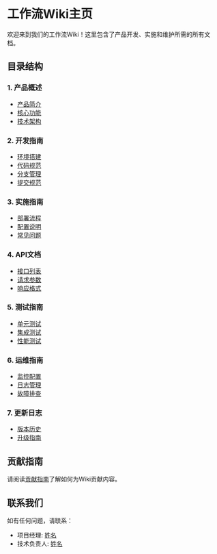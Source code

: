 # 工作流Wiki主页

欢迎来到我们的工作流Wiki！这里包含了产品开发、实施和维护所需的所有文档。

## 目录结构

### 1. 产品概述
- [产品简介](产品简介)
- [核心功能](核心功能)
- [技术架构](技术架构)

### 2. 开发指南
- [环境搭建](环境搭建)
- [代码规范](代码规范)
- [分支管理](分支管理)
- [提交规范](提交规范)

### 3. 实施指南
- [部署流程](部署流程)
- [配置说明](配置说明)
- [常见问题](常见问题)

### 4. API文档
- [接口列表](接口列表)
- [请求参数](请求参数)
- [响应格式](响应格式)

### 5. 测试指南
- [单元测试](单元测试)
- [集成测试](集成测试)
- [性能测试](性能测试)

### 6. 运维指南
- [监控配置](监控配置)
- [日志管理](日志管理)
- [故障排查](故障排查)

### 7. 更新日志
- [版本历史](版本历史)
- [升级指南](升级指南)

## 贡献指南

请阅读[贡献指南](贡献指南)了解如何为Wiki贡献内容。

## 联系我们

如有任何问题，请联系：
- 项目经理: [姓名](邮箱)
- 技术负责人: [姓名](邮箱)